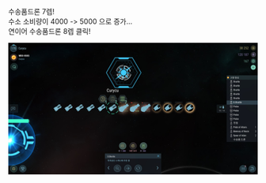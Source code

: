 수송품드론 7렙!  
수소 소비량이 4000 -> 5000 으로 증가...  
연이어 수송품드론 8렙 클릭!  

![](../assets/20210128_Lv7_Shipment_Drone.jpg)  

